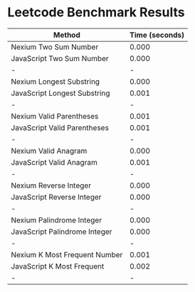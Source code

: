 # Leetcode Benchmark Results

| Method                        | Time (seconds) |
| ----------------------------- | -------------- |
| Nexium Two Sum Number         | 0.000          |
| JavaScript Two Sum Number     | 0.000          |
| -                             | -              |
| Nexium Longest Substring      | 0.000          |
| JavaScript Longest Substring  | 0.001          |
| -                             | -              |
| Nexium Valid Parentheses      | 0.001          |
| JavaScript Valid Parentheses  | 0.001          |
| -                             | -              |
| Nexium Valid Anagram          | 0.000          |
| JavaScript Valid Anagram      | 0.001          |
| -                             | -              |
| Nexium Reverse Integer        | 0.000          |
| JavaScript Reverse Integer    | 0.000          |
| -                             | -              |
| Nexium Palindrome Integer     | 0.000          |
| JavaScript Palindrome Integer | 0.000          |
| -                             | -              |
| Nexium K Most Frequent Number | 0.001          |
| JavaScript K Most Frequent    | 0.002          |
| -                             | -              |
